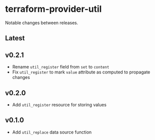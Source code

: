 # terraform-provider-util

Notable changes between releases.

## Latest

## v0.2.1

* Rename `util_register` field from `set` to `content`
* Fix `util_register` to mark `value` attribute as computed to propagate changes

## v0.2.0

* Add `util_register` resource for storing values

## v0.1.0

* Add `util_replace` data source function
